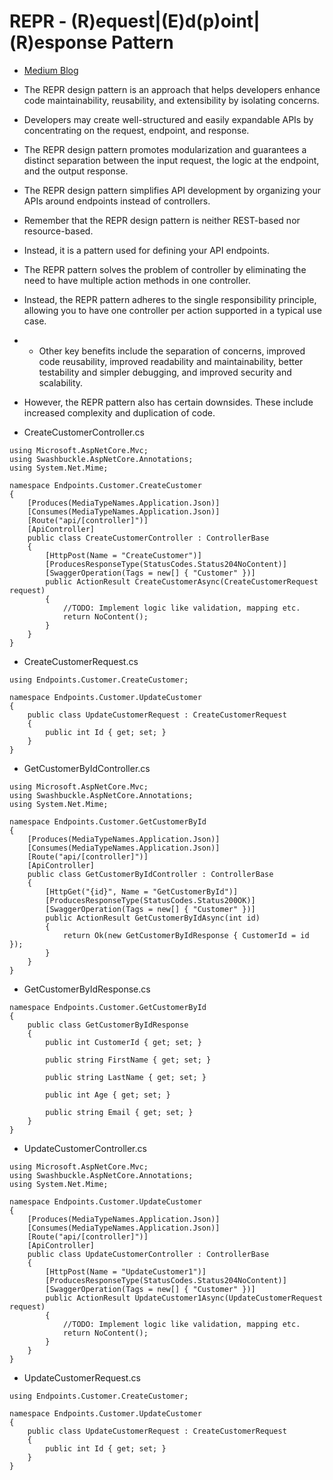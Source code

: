 # REPR - (R)equest|(E)d(p)oint|(R)esponse Pattern

* <a href="https://medium.com/codenx/repr-pattern-endpoints-in-net-8-013fff3e8cfa">Medium Blog</a>


* The REPR design pattern is an approach that helps developers enhance code maintainability, reusability, and extensibility by isolating concerns.
* Developers may create well-structured and easily expandable APIs by concentrating on the request, endpoint, and response.

* The REPR design pattern promotes modularization and guarantees a distinct separation between the input request, the logic at the endpoint, and the output response.
* The REPR design pattern simplifies API development by organizing your APIs around endpoints instead of controllers.
* Remember that the REPR design pattern is neither REST-based nor resource-based.
* Instead, it is a pattern used for defining your API endpoints.


* The REPR pattern solves the problem of controller by eliminating the need to have multiple action methods in one controller.
* Instead, the REPR pattern adheres to the single responsibility principle, allowing you to have one controller per action supported in a typical use case.
* * Other key benefits include the separation of concerns, improved code reusability, improved readability and maintainability, better testability and simpler debugging, and improved security and scalability.

* However, the REPR pattern also has certain downsides. These include increased complexity and duplication of code.

* CreateCustomerController.cs
```
using Microsoft.AspNetCore.Mvc;
using Swashbuckle.AspNetCore.Annotations;
using System.Net.Mime;

namespace Endpoints.Customer.CreateCustomer
{
    [Produces(MediaTypeNames.Application.Json)]
    [Consumes(MediaTypeNames.Application.Json)]
    [Route("api/[controller]")]
    [ApiController]
    public class CreateCustomerController : ControllerBase
    {
        [HttpPost(Name = "CreateCustomer")]
        [ProducesResponseType(StatusCodes.Status204NoContent)]
        [SwaggerOperation(Tags = new[] { "Customer" })]
        public ActionResult CreateCustomerAsync(CreateCustomerRequest request)
        {
            //TODO: Implement logic like validation, mapping etc.
            return NoContent();
        }
    }
}
```

* CreateCustomerRequest.cs
```
using Endpoints.Customer.CreateCustomer;

namespace Endpoints.Customer.UpdateCustomer
{
    public class UpdateCustomerRequest : CreateCustomerRequest
    {
        public int Id { get; set; }
    }
}
```

* GetCustomerByIdController.cs
```
using Microsoft.AspNetCore.Mvc;
using Swashbuckle.AspNetCore.Annotations;
using System.Net.Mime;

namespace Endpoints.Customer.GetCustomerById
{
    [Produces(MediaTypeNames.Application.Json)]
    [Consumes(MediaTypeNames.Application.Json)]
    [Route("api/[controller]")]
    [ApiController]
    public class GetCustomerByIdController : ControllerBase
    {
        [HttpGet("{id}", Name = "GetCustomerById")]
        [ProducesResponseType(StatusCodes.Status200OK)]
        [SwaggerOperation(Tags = new[] { "Customer" })]
        public ActionResult GetCustomerByIdAsync(int id)
        {
            return Ok(new GetCustomerByIdResponse { CustomerId = id });
        }
    }
}
```

* GetCustomerByIdResponse.cs
```
namespace Endpoints.Customer.GetCustomerById
{
    public class GetCustomerByIdResponse
    {
        public int CustomerId { get; set; }

        public string FirstName { get; set; }

        public string LastName { get; set; }

        public int Age { get; set; }

        public string Email { get; set; }
    }
}

```

* UpdateCustomerController.cs
```
using Microsoft.AspNetCore.Mvc;
using Swashbuckle.AspNetCore.Annotations;
using System.Net.Mime;

namespace Endpoints.Customer.UpdateCustomer
{
    [Produces(MediaTypeNames.Application.Json)]
    [Consumes(MediaTypeNames.Application.Json)]
    [Route("api/[controller]")]
    [ApiController]
    public class UpdateCustomerController : ControllerBase
    {
        [HttpPost(Name = "UpdateCustomer1")]
        [ProducesResponseType(StatusCodes.Status204NoContent)]
        [SwaggerOperation(Tags = new[] { "Customer" })]
        public ActionResult UpdateCustomer1Async(UpdateCustomerRequest request)
        {
            //TODO: Implement logic like validation, mapping etc.
            return NoContent();
        }
    }
}
```

* UpdateCustomerRequest.cs
```
using Endpoints.Customer.CreateCustomer;

namespace Endpoints.Customer.UpdateCustomer
{
    public class UpdateCustomerRequest : CreateCustomerRequest
    {
        public int Id { get; set; }
    }
}
```
